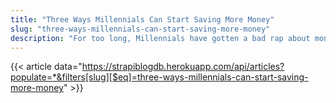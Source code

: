 ```yaml
---
title: "Three Ways Millennials Can Start Saving More Money"
slug: "three-ways-millennials-can-start-saving-more-money"
description: "For too long, Millennials have gotten a bad rap about money and their ability to save for a rainy day or retirement."
---
```


{{< article data="https://strapiblogdb.herokuapp.com/api/articles?populate=*&filters[slug][$eq]=three-ways-millennials-can-start-saving-more-money" >}}
